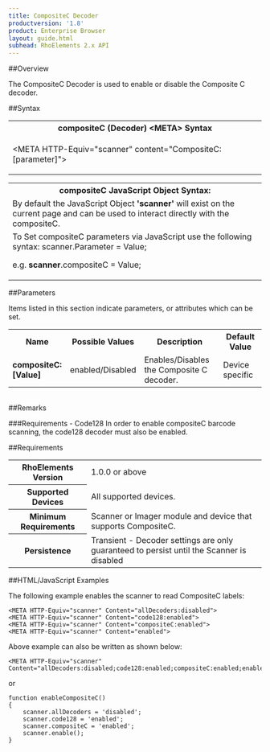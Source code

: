```yaml
---
title: CompositeC Decoder
productversion: '1.8'
product: Enterprise Browser
layout: guide.html
subhead: RhoElements 2.x API
---
```


##Overview

The CompositeC Decoder is used to enable or disable the Composite C decoder.

##Syntax

<table class="re-table"><tr><th class="tableHeading">compositeC (Decoder) &lt;META&gt; Syntax
</th></tr><tr><td class="clsSyntaxCells clsOddRow"><p>&lt;META HTTP-Equiv="scanner" content="CompositeC:[parameter]"&gt;</p></td></tr></table>
<table class="re-table"><tr><th class="tableHeading">compositeC JavaScript Object Syntax:</th></tr><tr><td class="clsSyntaxCells clsOddRow">
By default the JavaScript Object <b>'scanner'</b> will exist on the current page and can be used to interact directly with the compositeC.
</td></tr><tr><td class="clsSyntaxCells clsEvenRow">
To Set compositeC parameters via JavaScript use the following syntax: scanner.Parameter = Value;
<P />e.g. <b>scanner</b>.compositeC = Value;
</td></tr></table>

##Parameters


Items listed in this section indicate parameters, or attributes which can be set.
<table class="re-table"><col width="20%" /><col width="20%" /><col width="38%" /><col width="22%" /><tr><th class="tableHeading">Name</th><th class="tableHeading">Possible Values</th><th class="tableHeading">Description</th><th class="tableHeading">Default Value</th></tr><tr><td class="clsSyntaxCells clsOddRow"><b>compositeC:[Value]
</b></td><td class="clsSyntaxCells clsOddRow">enabled/Disabled</td><td class="clsSyntaxCells clsOddRow">Enables/Disables the Composite C decoder.</td><td class="clsSyntaxCells clsOddRow">Device specific</td></tr></table>
<table class="re-table"><col width="78%" /><col width="8%" /><col width="1%" /><col width="5%" /><col width="1%" /><col width="5%" /><col width="2%" /></table>




##Remarks


###Requirements - Code128
In order to enable compositeC barcode scanning, the code128 decoder must also be enabled.




##Requirements

<table class="re-table"><tr><th class="tableHeading">RhoElements Version</th><td class="clsSyntaxCell clsEvenRow">1.0.0 or above
</td></tr><tr><th class="tableHeading">Supported Devices</th><td class="clsSyntaxCell clsOddRow">All supported devices.</td></tr><tr><th class="tableHeading">Minimum Requirements</th><td class="clsSyntaxCell clsOddRow">Scanner or Imager module and device that supports CompositeC.</td></tr><tr><th class="tableHeading">Persistence</th><td class="clsSyntaxCell clsEvenRow">Transient - Decoder settings are only guaranteed to persist until the Scanner is disabled</td></tr></table>


##HTML/JavaScript Examples

The following example enables the scanner to read CompositeC labels:

	<META HTTP-Equiv="scanner" Content="allDecoders:disabled">
	<META HTTP-Equiv="scanner" Content="code128:enabled">
	<META HTTP-Equiv="scanner" Content="compositeC:enabled">
	<META HTTP-Equiv="scanner" Content="enabled">
	
Above example can also be written as shown below:

	<META HTTP-Equiv="scanner" Content="allDecoders:disabled;code128:enabled;compositeC:enabled;enabled">
	
or

	function enableCompositeC()
	{
		scanner.allDecoders = 'disabled';
		scanner.code128 = 'enabled';
		scanner.compositeC = 'enabled';
		scanner.enable();
	}
	





